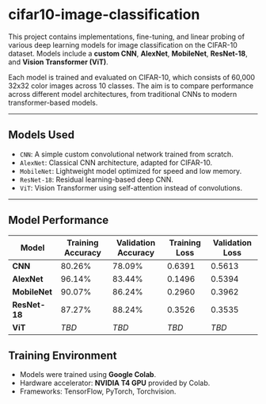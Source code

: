 # cifar10-image-classification

This project contains implementations, fine-tuning, and linear probing of various deep learning models for image classification on the CIFAR-10 dataset. Models include a **custom CNN**,  **AlexNet**, **MobileNet**, **ResNet-18**, and **Vision Transformer (ViT)**.

Each model is trained and evaluated on CIFAR-10, which consists of 60,000 32x32 color images across 10 classes. The aim is to compare performance across different model architectures, from traditional CNNs to modern transformer-based models.

---

##  Models Used

- `CNN`: A simple custom convolutional network trained from scratch.
- `AlexNet`: Classical CNN architecture, adapted for CIFAR-10.
- `MobileNet`: Lightweight model optimized for speed and low memory.
- `ResNet-18`: Residual learning-based deep CNN.
- `ViT`: Vision Transformer using self-attention instead of convolutions.

---

##  Model Performance

| Model         | Training Accuracy | Validation Accuracy | Training Loss | Validation Loss |
|---------------|--------------------|---------------------|---------------|-----------------|
| **CNN**       | 80.26%              | 78.09%              | 0.6391        | 0.5613          |
| **AlexNet**   | 96.14%              | 83.44%              | 0.1496        | 0.5394          |
| **MobileNet** | 90.07%              | 86.24%              | 0.2960        | 0.3962          |
| **ResNet-18** | 87.27%              | 88.24%              | 0.3526        | 0.3535          |
| **ViT**       | *TBD*               | *TBD*               | *TBD*         | *TBD*           |



##  Training Environment

- Models were trained using **Google Colab**.
- Hardware accelerator: **NVIDIA T4 GPU** provided by Colab.
- Frameworks: TensorFlow, PyTorch, Torchvision.